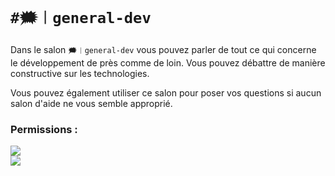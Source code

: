 # `#🗯︱general-dev`
Dans le salon `🗯︱general-dev` vous pouvez parler de tout
ce qui concerne le développement de près comme de loin. Vous
pouvez débattre de manière constructive sur les technologies.

Vous pouvez également utiliser ce salon pour poser vos questions
si aucun salon d'aide ne vous semble approprié.

### Permissions :
![](https://img.shields.io/badge/Lecture-OUI-green?style=for-the-badge) <br/>
![](https://img.shields.io/badge/Ecriture-OUI-green?style=for-the-badge)
